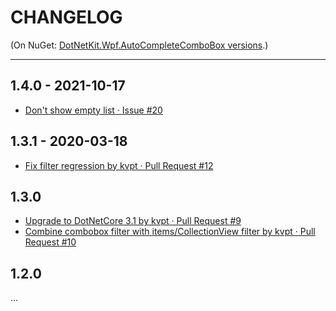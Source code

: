 # CHANGELOG

(On NuGet: [DotNetKit.Wpf.AutoCompleteComboBox versions](https://www.nuget.org/packages/DotNetKit.Wpf.AutoCompleteComboBox#versions-tab).)

----

## 1.4.0 - 2021-10-17

- [Don't show empty list · Issue #20](https://github.com/vain0x/DotNetKit.Wpf.AutoCompleteComboBox/issues/20)

## 1.3.1 - 2020-03-18

- [Fix filter regression by kvpt · Pull Request #12](https://github.com/vain0x/DotNetKit.Wpf.AutoCompleteComboBox/pull/12)

## 1.3.0

- [Upgrade to DotNetCore 3.1 by kvpt · Pull Request #9](https://github.com/vain0x/DotNetKit.Wpf.AutoCompleteComboBox/pull/9)
- [Combine combobox filter with items/CollectionView filter by kvpt · Pull Request #10](https://github.com/vain0x/DotNetKit.Wpf.AutoCompleteComboBox/pull/10)

## 1.2.0

...
